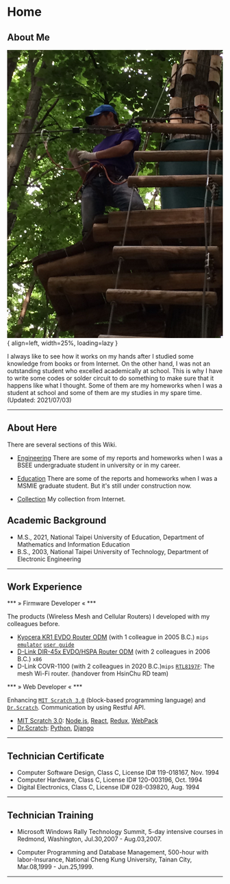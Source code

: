 # Home

## About Me

![Placeholder](photos/romania_002.jpg){ align=left, width=25%, loading=lazy }

I always like to see how it works on my hands after I studied some knowledge from books or from Internet. On the other hand, I was not an outstanding student who excelled academically at school. This is why I have to write some codes or solder circuit to do something to make sure that it happens like what I thought. Some of them are my homeworks when I was a student at school and some of them are my studies in my spare time. (Updated: 2021/07/03)

----

## About Here

There are several sections of this Wiki.

- [Engineering](dev/softwares/index.md)
There are some of my reports and homeworks when I was a BSEE undergraduate student in university or in my career.

- [Education](qualitative-research/index.md)
There are some of the reports and homeworks when I was a MSMIE graduate student. But it's still under construction now. 


- [Collection](collections/index.md)
My collection from Internet.

<!--

- [Motivation](motivation/painting/index.md)
Motivations for my life and career.

- [Traveling](motivation/traveling/index.md)
Motivations for my life and career.

-->

## Academic Background

<!-- 大學各系所(組) 授予學位中、英文名稱 參考手冊 -->
<!-- http://dgaa.web.nthu.edu.tw/ezfiles/74/1074/img/360/rule4-3.pdf -->

<!-- diverse academic backgrounds, including `Electronic Engineering` and `Mathematics/Information Education`. -->

<!--College of Science, --> 

- M.S., 2021, National Taipei University of Education, Department of Mathematics and Information Education
- B.S., 2003, National Taipei University of Technology, Department of Electronic Engineering

----

## Work Experience

*** » Firmware Developer « ***

The products (Wireless Mesh and Cellular Routers) I developed with my colleagues before.

- [Kyocera KR1 EVDO Router ODM](https://wikidevi.wi-cat.ru/Kyocera_KR1) (with 1 colleague in 2005 B.C.) `mips` [`emulator`](http://support.dlink.ca/Emulators/kr1/h_wizard.html) [`user guide`](https://www.192-168-1-1-ip.co/manuals/9902.pdf)
- [D-Link DIR-45x EVDO/HSPA Router ODM](http://en.techinfodepot.shoutwiki.com/wiki/D-Link_DIR-450_rev_A1) (with 2 colleagues in 2006 B.C.) `x86`
   <!--[`emulator`](http://www.support.dlink.ca/emulators/dir450/103/login.htm)-->
   <!--- D-Link DIR-451 HSPA Router ODM (with 2 colleagues in 2006 B.C.) `x86` [`emulator`](http://www.support.dlink.com/emulators/dir451/103NA/login.htm)-->
- D-Link COVR-1100 (with 2 colleagues in 2020 B.C.)`mips` [`RTL8197F`](https://www.realtek.com/en/products/communications-network-ics/item/rtl8197f): The mesh Wi-Fi router. (handover from HsinChu RD team)

*** » Web Developer « ***

Enhancing [`MIT Scratch 3.0`](https://scratch.mit.edu/) (block-based programming language) and [`Dr.Scratch`](http://drscratch.org/). Communication by using Restful API.

- [MIT Scratch 3.0](https://github.com/edlai/scratch-gui): [Node.js](https://nodejs.org/), [React](https://reactjs.org/), [Redux](https://redux.js.org/), [WebPack](https://webpack.js.org/)
- [Dr.Scratch](https://github.com/edlai/drScratch): [Python](https://www.python.org/), [Django](https://www.djangoproject.com/)

----

## Technician Certificate
<!--
diverse certification and Licenses from [Skill Evaluation Center of Workforce Development Agency,Ministry of Labor](https://www.wdasec.gov.tw/en/)
-->

- Computer Software Design, Class C, License ID# 119-018167, Nov. 1994
- Computer Hardware, Class C, License ID# 120-003196, Oct. 1994
- Digital Electronics, Class C, License ID# 028-039820, Aug. 1994

----

## Technician Training

- Microsoft Windows Rally Technology Summit, 5-day intensive courses in Redmond, Washington, Jul.30,2007 - Aug.03,2007.
<!--
- SoC & IC Design Courses, 251-hour, National Tsing Hua University, Hsinchu City, Aug.27,2002 - Jan.12,2003.
-->
- Computer Programming and Database Management, 500-hour with labor-Insurance, National Cheng Kung University, Tainan City, Mar.08,1999 - Jun.25,1999.

----


